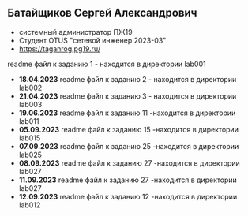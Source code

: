 
## Батайщиков Сергей Александрович
- системный администратор ПЖ19
- Студент OTUS "сетевой инженер 2023-03"
- https://taganrog.pg19.ru/

readme файл к заданию 1 - находится в директории lab001
- **18.04.2023** readme файл к заданию 2 - находится в директории lab002
- **21.04.2023** readme файл к заданию 3 - находится в директории lab003
- **19.06.2023** readme файл к заданию 11 -находится в директории lab011
- **05.09.2023** readme файл к заданию 15 -находится в директории lab015
- **07.09.2023** readme файл к заданию 25 -находится в директории lab025
- **08.09.2023** readme файл к заданию 27 -находится в директории lab027
- **11.09.2023** readme файл к заданию 27 -находится в директории lab027
- **12.09.2023** readme файл к заданию 12 -находится в директории lab012
